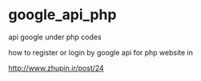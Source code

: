 # google_api_php

api google under php codes 

how to register or login by google api for php website in 

http://www.zhupin.ir/post/24
